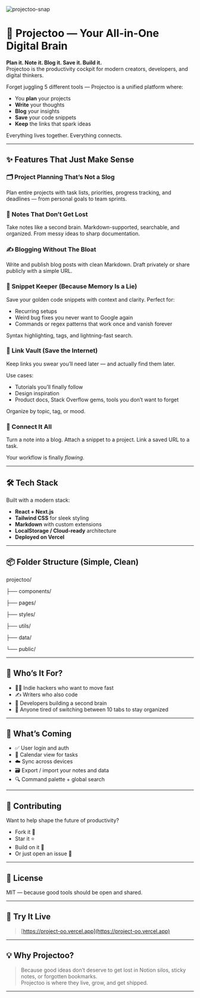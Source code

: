 ![projectoo-snap](https://github.com/user-attachments/assets/41a890bf-26c7-4fe0-92bb-4b0ba813feb6)
# 🚀 Projectoo — Your All-in-One Digital Brain

**Plan it. Note it. Blog it. Save it. Build it.**  
Projectoo is the productivity cockpit for modern creators, developers, and digital thinkers.

Forget juggling 5 different tools — Projectoo is a unified platform where:
- You **plan** your projects
- **Write** your thoughts
- **Blog** your insights
- **Save** your code snippets
- **Keep** the links that spark ideas

Everything lives together. Everything connects.

---

## ✨ Features That Just Make Sense

### 🗂️ Project Planning That’s Not a Slog
Plan entire projects with task lists, priorities, progress tracking, and deadlines — from personal goals to team sprints.

### 🧠 Notes That Don’t Get Lost
Take notes like a second brain. Markdown-supported, searchable, and organized. From messy ideas to sharp documentation.

### ✍️ Blogging Without The Bloat
Write and publish blog posts with clean Markdown. Draft privately or share publicly with a simple URL.

### 🧩 Snippet Keeper (Because Memory Is a Lie)
Save your golden code snippets with context and clarity. Perfect for:
- Recurring setups
- Weird bug fixes you never want to Google again
- Commands or regex patterns that work once and vanish forever

Syntax highlighting, tags, and lightning-fast search.

### 🔖 Link Vault (Save the Internet)
Keep links you swear you’ll need later — and actually find them later.

Use cases:
- Tutorials you’ll finally follow
- Design inspiration
- Product docs, Stack Overflow gems, tools you don’t want to forget

Organize by topic, tag, or mood.

### 🔗 Connect It All
Turn a note into a blog.
Attach a snippet to a project.
Link a saved URL to a task.

Your workflow is finally *flowing*.

---

## 🛠 Tech Stack

Built with a modern stack:
- **React + Next.js**
- **Tailwind CSS** for sleek styling
- **Markdown** with custom extensions
- **LocalStorage / Cloud-ready** architecture
- **Deployed on Vercel**

---

## 📦 Folder Structure (Simple, Clean)

projectoo/

├── components/

├── pages/

├── styles/

├── utils/

├── data/

└── public/

---

## 🎯 Who’s It For?

- 🧑‍💻 Indie hackers who want to move fast
- ✍️ Writers who also code
- 🧱 Developers building a second brain
- 🎯 Anyone tired of switching between 10 tabs to stay organized

---

## 🔮 What’s Coming

- ✅ User login and auth
- 📆 Calendar view for tasks
- ☁️ Sync across devices
- 🗃️ Export / import your notes and data
- 🔍 Command palette + global search

---

## 🤝 Contributing

Want to help shape the future of productivity?
- Fork it 🍴
- Star it ⭐
- Build on it 🚧
- Or just open an issue 🙌

---

## 📄 License

MIT — because good tools should be open and shared.

---

## 📌 Try It Live

> [https://project-oo.vercel.app](https://project-oo.vercel.app)  

---

## 💡 Why Projectoo?

> Because good ideas don’t deserve to get lost in Notion silos, sticky notes, or forgotten bookmarks.  
> Projectoo is where they live, grow, and get shipped.

---
